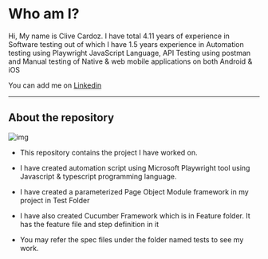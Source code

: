 # Who am I?
Hi, My name is Clive Cardoz. I have total 4.11 years of experience in Software testing out of which I have 1.5 years experience in Automation testing using Playwright JavaScript Language, API Testing using postman and Manual testing of Native & web mobile applications on both Android & iOS

You can add me on [Linkedin](https://www.linkedin.com/in/clivecardoz/)

---
## About the repository
![img](https://media.dev.to/dynamic/image/width=1000,height=420,fit=cover,gravity=auto,format=auto/https%3A%2F%2Fdev-to-uploads.s3.amazonaws.com%2Fuploads%2Farticles%2Fjrmv9468j8uiqttwmmup.png)

- This repository contains the project I have worked on.

 - I have created automation script using Microsoft Playwright tool using Javascript & typescript programming language.

 - I have created a parameterized Page Object Module framework in my project in Test Folder

 - I have also created Cucumber Framework which is in Feature folder. It has the feature file and step definition in it

 - You may refer the spec files under the folder named tests to see my work.

